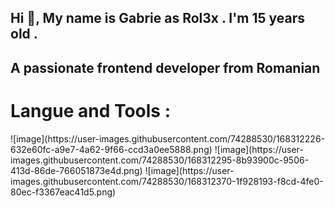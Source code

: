 <h2>Hi 👋, My name is Gabrie as </>Rol3x . I'm 15 years old . </h2>

<h2>A passionate frontend developer from Romanian</h2>

<h1> Langue and Tools : </h1>
![image](https://user-images.githubusercontent.com/74288530/168312226-632e60fc-a9e7-4a62-9f66-ccd3a0ee5888.png)
![image](https://user-images.githubusercontent.com/74288530/168312295-8b93900c-9506-413d-86de-766051873e4d.png)
![image](https://user-images.githubusercontent.com/74288530/168312370-1f928193-f8cd-4fe0-80ec-f3367eac41d5.png)
